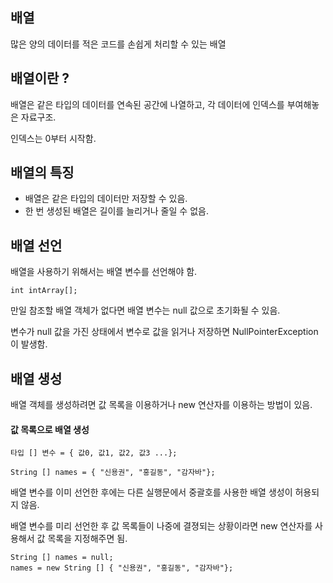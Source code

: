 ## 배열

많은 양의 데이터를 적은 코드를 손쉽게 처리할 수 있는 배열

## 배열이란 ?

배열은 같은 타입의 데이터를 연속된 공간에 나열하고, 각 데이터에 인덱스를 부여해놓은 자료구조.

인덱스는 0부터 시작함.

## 배열의 특징
- 배열은 같은 타입의 데이터만 저장할 수 있음.
- 한 번 생성된 배열은 길이를 늘리거나 줄일 수 없음.

## 배열 선언

배열을 사용하기 위해서는 배열 변수를 선언해야 함.

```
int intArray[];
```

만일 참조할 배열 객체가 없다면 배열 변수는 null 값으로 초기화될 수 있음.

변수가 null 값을 가진 상태에서 변수로 값을 읽거나 저장하면 NullPointerException이 발생함.

## 배열 생성 

배열 객체를 생성하려면 값 목록을 이용하거나 new 연산자를 이용하는 방법이 있음.

#### 값 목록으로 배열 생성

```
타입 [] 변수 = { 값0, 값1, 값2, 값3 ...};
```

```
String [] names = { "신용권", "홍길동", "감자바"};
```

배열 변수를 이미 선언한 후에는 다른 실행문에서 중괄호를 사용한 배열 생성이 허용되지 않음.

배열 변수를 미리 선언한 후 값 목록들이 나중에 결졍되는 상황이라면 new 연산자를 사용해서 값 목록을 지정해주면 됨.

```
String [] names = null;
names = new String [] { "신용권", "홍길동", "감자바"};
```

